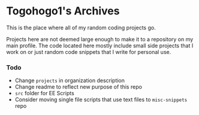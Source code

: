 # Togohogo1's Archives
This is the place where all of my random coding projects go.

Projects here are not deemed large enough to make it to a repository on my main profile. The code located here mostly include small side projects that I work on or just random code snippets that I write for personal use.

### Todo
- Change `projects` in organization description
- Change readme to reflect new purpose of this repo
- `src` folder for EE Scripts
- Consider moving single file scripts that use text files to `misc-snippets` repo
